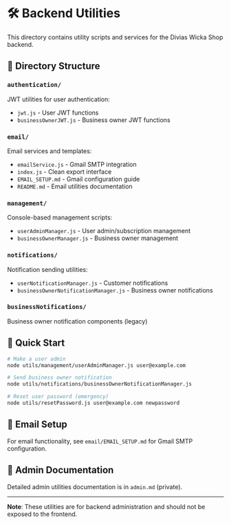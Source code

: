 # 🛠️ Backend Utilities

This directory contains utility scripts and services for the Divias Wicka Shop backend.

## 📁 Directory Structure

### `authentication/`
JWT utilities for user authentication:
- `jwt.js` - User JWT functions
- `businessOwnerJWT.js` - Business owner JWT functions

### `email/`
Email services and templates:
- `emailService.js` - Gmail SMTP integration
- `index.js` - Clean export interface
- `EMAIL_SETUP.md` - Gmail configuration guide
- `README.md` - Email utilities documentation

### `management/`
Console-based management scripts:
- `userAdminManager.js` - User admin/subscription management
- `businessOwnerManager.js` - Business owner management

### `notifications/`
Notification sending utilities:
- `userNotificationManager.js` - Customer notifications
- `businessOwnerNotificationManager.js` - Business owner notifications

### `businessNotifications/`
Business owner notification components (legacy)

## 🚀 Quick Start

```bash
# Make a user admin
node utils/management/userAdminManager.js user@example.com

# Send business owner notification
node utils/notifications/businessOwnerNotificationManager.js

# Reset user password (emergency)
node utils/resetPassword.js user@example.com newpassword
```

## 📧 Email Setup

For email functionality, see `email/EMAIL_SETUP.md` for Gmail SMTP configuration.

## 🔐 Admin Documentation

Detailed admin utilities documentation is in `admin.md` (private).

---

**Note**: These utilities are for backend administration and should not be exposed to the frontend. 